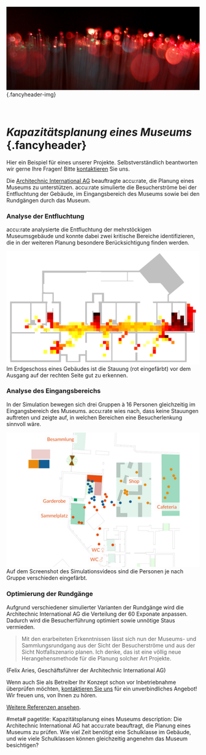 ![](/img/accurate-bild-start.jpg) {.fancyheader-img}
# <br /> *Kapazitätsplanung eines Museums* {.fancyheader}

Hier ein Beispiel für eines unserer Projekte.
Selbstverständlich beantworten wir gerne Ihre Fragen!
Bitte [kontaktieren](kontakt) Sie uns.

Die [Architechnic International AG](http://www.architechnic.ch/deutsch/unternehmen/) beauftragte accu:rate, die Planung eines Museums zu unterstützen. accu:rate simulierte die Besucherströme bei der Entfluchtung der Gebäude, im Eingangsbereich des Museums sowie bei den Rundgängen durch das Museum.

### Analyse der Entfluchtung
accu:rate analysierte die Entfluchtung der mehrstöckigen Museumsgebäude und konnte dabei zwei kritische Bereiche identifizieren, die in der weiteren Planung besondere Berücksichtigung finden werden.

![Entfluchtungssimulation des geplanten Museums](img/referenzen/architechnic-entfluchtung.png)
Im Erdgeschoss eines Gebäudes ist die Stauung (rot eingefärbt) vor dem Ausgang auf der rechten Seite gut zu erkennen.

### Analyse des Eingangsbereichs
In der Simulation bewegen sich drei Gruppen à 16 Personen gleichzeitig im Eingangsbereich des Museums. 
accu:rate wies nach, dass keine Stauungen auftreten und zeigte auf, in welchen Bereichen eine Besucherlenkung sinnvoll wäre.

![Analyse Eingangsbereich Museum](img/referenzen/architechnic-eingangsbereich.jpg)
Auf dem Screenshot des Simulationsvideos sind die Personen je nach Gruppe verschieden eingefärbt.

### Optimierung der Rundgänge
Aufgrund verschiedener simulierter Varianten der Rundgänge wird die Architechnic International AG die Verteilung der 60 Exponate anpassen.
Dadurch wird die Besucherführung optimiert sowie unnötige Staus vermieden. 

> Mit den erarbeiteten Erkenntnissen lässt sich nun der Museums- und Sammlungsrundgang aus der Sicht der Besucherströme und aus der Sicht Notfallszenario planen.
> Ich denke, das ist eine völlig neue Herangehensmethode für die Planung solcher Art Projekte.

(Felix Aries, Geschäftsführer der Architechnic International AG)

Wenn auch Sie als Betreiber Ihr Konzept schon vor Inbetriebnahme überprüfen möchten, [kontaktieren Sie uns](kontakt) für ein unverbindliches Angebot! Wir freuen uns, von Ihnen zu hören.

[Weitere Referenzen ansehen](referenzen).


#meta#
pagetitle: Kapazitätsplanung eines Museums
description: Die Architechnic International AG hat accu:rate beauftragt, die Planung eines Museums zu prüfen. Wie viel Zeit benötigt eine Schulklasse im Gebäude, und wie viele Schulklassen können gleichzeitig angenehm das Museum besichtigen?

